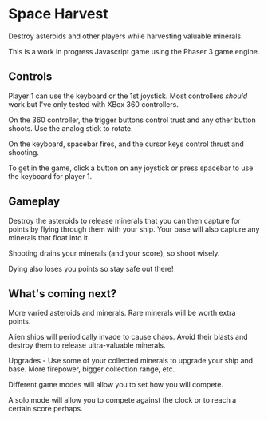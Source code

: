 # Space Harvest

Destroy asteroids and other players while harvesting valuable minerals.

This is a work in progress Javascript game using the Phaser 3 game engine.

## Controls

Player 1 can use the keyboard or the 1st joystick. Most controllers _should_ work but I've only tested with XBox 360 controllers.

On the 360 controller, the trigger buttons control trust and any other button shoots. Use the analog stick to rotate.

On the keyboard, spacebar fires, and the cursor keys control thrust and shooting.

To get in the game, click a button on any joystick or press spacebar to use the keyboard for player 1.

## Gameplay

Destroy the asteroids to release minerals that you can then capture for points by flying through them with your ship. Your base will also capture any minerals that float into it.

Shooting drains your minerals (and your score), so shoot wisely.

Dying also loses you points so stay safe out there!

## What's coming next?

More varied asteroids and minerals. Rare minerals will be worth extra points.

Alien ships will periodically invade to cause chaos. Avoid their blasts and destroy them to release ultra-valuable minerals.

Upgrades - Use some of your collected minerals to upgrade your ship and base. More firepower, bigger collection range, etc.

Different game modes will allow you to set how you will compete.

A solo mode will allow you to compete against the clock or to reach a certain score perhaps.
